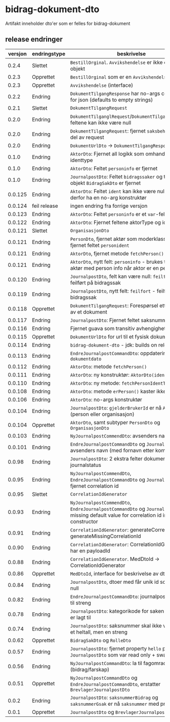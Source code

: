 # bidrag-dokument-dto

Artifakt inneholder dto'er som er felles for bidrag-dokument

## release endringer

versjon | endringstype | beskrivelse
--------|--------------|------------------------
  0.2.4 | Slettet      | `BestillOrginal`. `Avvikshendelse` er ikke et abstrakt objekt
  0.2.3 | Opprettet    | `BestillOrginal` som er en `Avvikshendelse`
  0.2.3 | Opprettet    | `Avvikshendelse` (interface)
  0.2.2 | Endring      | `DokumentTilgangResponse` har no-args constructor for json (defaults to empty strings)
  0.2.1 | Slettet      | `DokumentTilgangRequest`
  0.2.0 | Endring      | `DokumentTilganglRequest`/`DokumentTilgangResponse`:  feltene kan ikke være null
  0.2.0 | Endring      | `DokumentTilgangRequest`:  fjernet `saksbehandler` som del av request
  0.2.0 | Endring      | `DokumentUrlDto` -> `DokumentTilgangResponse`
  0.1.0 | Endring      | `AktorDto`: Fjernet all logikk som omhandler identtype
  0.1.0 | Endring      | `AktorDto`: Feltet `personinfo` er fjernet
  0.1.0 | Endring      | `JournalpostDto`: Feltet `bidragssaker` og tilhørende objekt `BidragSakDto` er fjernet
0.0.125 | Endring      | `AktorDto`: Feltet `ident` kan ikke være null og må derfor ha en no-arg konstruktør
0.0.124 | feil release | ingen endring fra forrige versjon
0.0.123 | Endring      | `AktorDto`: Feltet `personinfo` er et `var`-felt
0.0.122 | Endring      | `AktorDto`: Fjernet feltene aktorType og identType
0.0.121 | Slettet      | `OrganisasjonDto`
0.0.121 | Endring      | `PersonDto`, fjernet aktør som moderklassse, samt fjernet feltet `personident`
0.0.121 | Endring      | `AktorDto`, fjernet metode `fetchPerson()`
0.0.121 | Endring      | `AktorDto`, nytt felt: `personinfo` - brukes til å berike aktør med person info når aktor er en person
0.0.120 | Endring      | `JournalpostDto`, felt kan være null: `feilfort` - feilført på bidragssak
0.0.119 | Endring      | `JournalpostDto`, nytt felt: `feilfort` - feilført på bidragssak
0.0.118 | Opprettet    | `DokumentTilgangRequest`: Forespørsel etter visning av et dokument
0.0.117 | Endring      | `JournalpostDto`: Fjernet feltet saksnummer
0.0.116 | Endring      | Fjernet guava som transitiv avhengighet
0.0.115 | Opprettet    | `DokumentUrlDto` for url til et fysisk dokument
0.0.114 | Endring      | `bidrag-dokument-dto` - jdk: builds on release 12
0.0.113 | Endring      | `EndreJournalpostCommandDto`: oppdatering av `dokumentdato`
0.0.112 | Endring      | `AktorDto`: metode `fetchPerson()`
0.0.111 | Endring      | `AktorDto`: ny konstruktør: `AktorDto(ident, type)`
0.0.110 | Endring      | `AktorDto`: ny metode: `fetchPersonIdentType()`
0.0.108 | Endring      | `AktorDto`: metode `erPerson()` kaster ikke exception
0.0.106 | Endring      | `AktorDto`: no-args konstruktør
0.0.104 | Endring      | `JournalpostDto`: `gjelderBrukerId` er nå `AktorDto` (person eller organisasjon)
0.0.104 | Opprettet    | `AktorDto`, samt subtyper `PersonDto` og `OrganisasjonDto` 
0.0.103 | Endring      | `NyJournalpostCommendDto`: avsenders navn
0.0.101 | Endring      | `EndreJournalpostCommandDto` og `JournalpostDto`: avsenders navn (med fornavn etter komma)
 0.0.98 | Endring      | `JournalpostDto`: 2 ekstra felter dokumentType OG journalstatus
 0.0.95 | Endring      | `NyJournalpostCommendDto`, `EndreJournalpostCommandDto` og `JournalpostDto`: fjernet correlation id
 0.0.95 | Slettet      | `CorrelationIdGenerator`
 0.0.93 | Endring      | `NyJournalpostCommendDto`, `EndreJournalpostCommandDto` og `JournalpostDto`:  missing default value for correlation id in constructor
 0.0.91 | Endring      | `CorrelationIdGenerator`: generateCorrelationId -> generateMissingCorrelationId
 0.0.90 | Endring      | `CorrelationIdGenerator`: CorrelationIdGenerator har en payloadId
 0.0.88 | Endring      | `CorrelationIdGenerator`. MedDtoId -> CorrelationIdGenerator
 0.0.86 | Opprettet    | `MedDtoId`, interface for beskrivelse av dto id
 0.0.84 | Endring      | `JournalpostDto`, dtoer med får unik id som ikke er null
 0.0.82 | Endring      | `EndreJournalpostCommandDto`: journalpost id fra int til streng
 0.0.78 | Endring      | `JournalpostDto`: kategorikode for saken (N eller U) er lagt til
 0.0.74 | Endring      | `JournalpostDto`: saksnummer skal ikke være være et heltall, men en streng
 0.0.62 | Opprettet    | `BidragSakDto` og `RolleDto`
 0.0.57 | Endring      | `JournalpostDto`: fjernet property `hello` på `JournalpostDto` som var read only + swagger dok
 0.0.56 | Endring      | `NyJournalpostCommandDto`: la til fagomrade (bidrag/farskap)
 0.0.51 | Opprettet    | `NyJournalpostCommandDto` og `EndreJournalpostCommandDto`, erstatter `BrevlagerJournalpostDto`
  0.0.2 | Endring      | `JournalpostDto`: `saksnummerBidrag` og `saksnummerGsak` er nå `saksnummer` med prefiks
  0.0.1 | Opprettet    | `JournalpostDto` og `BrevlagerJournalpostDto`

